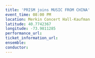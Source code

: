 ```yaml
---
title: 'PRISM joins MUSIC FROM CHINA'
event_time: 08:00 PM
location: Merkin Concert Hall-Kaufman
latitude: 40.7742367
longitude: -73.9811285
performance_url: 
ticket_information_url: 
ensemble: 
conductor: 
---
```

